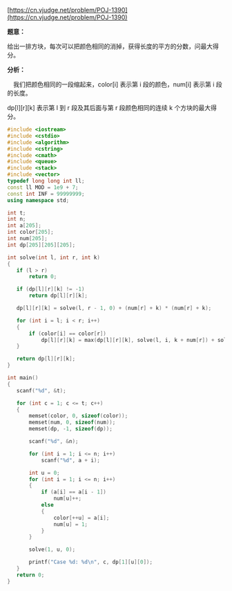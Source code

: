 [https://cn.vjudge.net/problem/POJ-1390](https://cn.vjudge.net/problem/POJ-1390)

**题意：**

给出一排方块，每次可以把颜色相同的消掉，获得长度的平方的分数，问最大得分。

**分析：**

　我们把颜色相同的一段缩起来，color[i] 表示第 i 段的颜色，num[i] 表示第 i 段的长度。
 
 dp[l][r][k] 表示第 l 到 r 段及其后面与第 r 段颜色相同的连续 k 个方块的最大得分。
 
 ```c++
#include <iostream>
#include <cstdio>
#include <algorithm>
#include <cstring>
#include <cmath>
#include <queue>
#include <stack>
#include <vector>
typedef long long int ll;
const ll MOD = 1e9 + 7;
const int INF = 99999999;
using namespace std;

int t;
int n;
int a[205];
int color[205];
int num[205];
int dp[205][205][205];

int solve(int l, int r, int k)
{
	if (l > r)
		return 0;

	if (dp[l][r][k] != -1)
		return dp[l][r][k];

	dp[l][r][k] = solve(l, r - 1, 0) + (num[r] + k) * (num[r] + k);

	for (int i = l; i < r; i++)
	{
		if (color[i] == color[r])
			dp[l][r][k] = max(dp[l][r][k], solve(l, i, k + num[r]) + solve(i + 1, r - 1, 0));
	}

	return dp[l][r][k];
}

int main()
{
	scanf("%d", &t);

	for (int c = 1; c <= t; c++)
	{
		memset(color, 0, sizeof(color));
		memset(num, 0, sizeof(num));
		memset(dp, -1, sizeof(dp));

		scanf("%d", &n);

		for (int i = 1; i <= n; i++)
			scanf("%d", a + i);

		int u = 0;
		for (int i = 1; i <= n; i++)
		{
			if (a[i] == a[i - 1])
				num[u]++;
			else
			{
				color[++u] = a[i];
				num[u] = 1;
			}
		}

		solve(1, u, 0);

		printf("Case %d: %d\n", c, dp[1][u][0]);
	}
	return 0;
}
 ```
